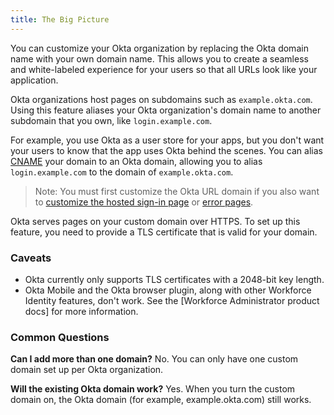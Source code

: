 ```yaml
---
title: The Big Picture
---
```

You can customize your Okta organization by replacing the Okta domain name with your own domain name. This allows you to create a seamless and white-labeled experience for your users so that all URLs look like your application.

Okta organizations host pages on subdomains such as `example.okta.com`. Using this feature aliases your Okta organization's domain name to another subdomain that you own, like `login.example.com`. 

For example, you use Okta as a user store for your apps, but you don't want your users to know that the app uses Okta behind the scenes. You can alias [CNAME](https://www.web24.com.au/tutorials/cname-records-used) your domain to an Okta domain, allowing you to alias `login.example.com` to the domain of `example.okta.com`.

> Note: You must first customize the Okta URL domain if you also want to [customize the hosted sign-in page](https://help.okta.com/en/prod/Content/Topics/Settings/custom-okta-hosted-sign-in-page.htm) or [error pages](https://help.okta.com/en/prod/Content/Topics/Settings/custom-error-pages.htm).

Okta serves pages on your custom domain over HTTPS. To set up this feature, you need to provide a TLS certificate that is valid for your domain.

### Caveats
* Okta currently only supports TLS certificates with a 2048-bit key length.
* Okta Mobile and the Okta browser plugin, along with other Workforce Identity features, don't work. See the [Workforce Administrator product docs] for more information.

### Common Questions
**Can I add more than one domain?**
No. You can only have one custom domain set up per Okta organization.

**Will the existing Okta domain work?**
Yes. When you turn the custom domain on, the Okta domain (for example, example.okta.com) still works.
